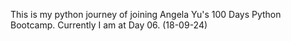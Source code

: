 This is my python journey of joining Angela Yu's 100 Days Python Bootcamp.
Currently I am at Day 06. (18-09-24)
